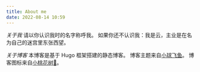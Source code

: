 ```yaml
---
title: About me
date: 2022-08-14 10:59
---
```

*关于我*
请以你认识我时的名字称呼我。
如果你还不认识我：我是云，主业是在名为自己的迷宫里东张西望。

*关于博客*
本博客是基于 Hugo 框架搭建的静态博客。
博客主题来自[小球飞鱼](https://mantyke.icu)。
博客图标来自[小桃花树🌸](https://strawberryxuan.icu)。
